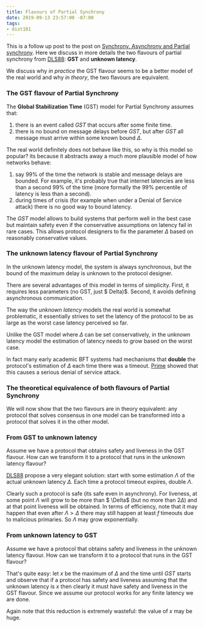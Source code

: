 ```yaml
---
title: Flavours of Partial Synchrony
date: 2019-09-13 23:57:00 -07:00
tags:
- dist101
---
```


This is a follow up post to the post on [Synchrony, Asynchrony and Partial synchrony](https://ittaiab.github.io/2019-06-01-2019-5-31-models/). Here we discuss in more details the two flavours of partial synchrony from [DLS88](https://groups.csail.mit.edu/tds/papers/Lynch/jacm88.pdf): **GST** and **unknown latency**.

We discuss why *in practice* the GST flavour seems to be a better model of the real world and why *in theory*, the two flavours are equivalent.


### The GST flavour of Partial Synchrony

The **Global Stabilization Time** (GST) model for Partial Synchrony assumes that:
1. there is an event called *GST* that occurs after some finite time.
2. there is no bound on message delays before *GST*, but after *GST* all message must arrive within some known bound $\Delta$.

The real world definitely does not behave like this, so why is this model so popular? its because it abstracts away a much more plausible model of how networks behave:

1. say 99% of the time the network is stable and message delays are bounded. For example, it's probably true that internet latencies are less than a second 99% of the time (more formally the 99% percentile of latency is less than a second).
2. during times of crisis (for example when under a Denial of Service attack) there is no good way to bound latency.

The *GST* model allows to build systems that perform well in the best case but maintain safety even if the conservative assumptions on latency fail in rare cases. This allows protocol designers to fix the parameter $\Delta$ based on reasonably conservative values.

### The unknown latency flavour of Partial Synchrony
In the unknown latency model, the system is always synchronous, but the bound of the maximum delay is unknown to the protocol designer.

There are several advantages of this model in terms of simplicity. First, it requires less parameters (no GST, just $
Delta)$. Second, it avoids defining asynchronous communication.  

The way the *unknown latency* models the real world is somewhat problematic, it essentially strives to set the latency of the protocol to be as large as the worst case latency perceived so far.

Unlike the GST model where $\Delta$ can be set conservatively, in the unknown latency model the estimation of latency needs to grow based on the worst case.

In fact many early academic BFT systems had mechanisms that **double** the protocol's estimation of $\Delta$ each time there was a timeout. [Prime](http://www.dsn.jhu.edu/pub/papers/Prime_tdsc_accepted.pdf) showed that this causes a serious denial of service attack.

### The theoretical equivalence of both flavours of Partial Synchrony

We will now show that the two flavours are in theory equivalent: any protocol that solves consensus in one model can be transformed into a protocol that solves it in the other model.

### From GST to unknown latency

Assume we have a protocol that obtains safety and liveness in the GST flavour. How can we transform it to a protocol that runs in the unknown latency flavour?

[DLS88](https://groups.csail.mit.edu/tds/papers/Lynch/jacm88.pdf) propose a very elegant solution: start with some estimation $\Lambda$ of the actual unknown latency $\Delta$. Each time a protocol timeout expires, double $\Lambda$.

Clearly such a protocol is safe (its safe even in asynchrony). For liveness, at some point $\Lambda$ will grow to be more than $
\Delta$ (but no more than $2\Delta$) and at that point liveness will be obtained. In terms of efficiency, note that it may happen that even after $\Lambda>\Delta$ there may still happen at least $f$ timeouts due to malicious primaries. So $\Lambda$ may grow exponentially.


### From unknown latency to GST

Assume we have a protocol that obtains safety and liveness in the unknown latency flavour. How can we transform it to a protocol that runs in the GST flavour?

That's quite easy: let $x$ be the maximum of $\Delta$ and the time until $GST$ starts and observe that if a protocol has safety and liveness assuming that the unknown latency is $x$ then clearly it must have safety and liveness in the GST flavour. Since we assume our protocol works for any finite latency we are done.

Again note that this reduction is extremely wasteful: the value of $x$ may be huge.